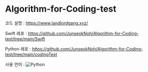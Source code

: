 # Algorithm-for-Coding-test

코드 설명 : https://www.landlordgang.xyz/

Swift 레포 : https://github.com/JunseokNoh/Algorithm-for-Coding-test/tree/main/Swift

Python 레포 : https://github.com/JunseokNoh/Algorithm-for-Coding-test/tree/main/codingTest

사용 언어 : <img alt="Python" src ="https://img.shields.io/badge/Python-3776AB.svg?&style=for-the-badge&logo=Python&logoColor=white"/>
